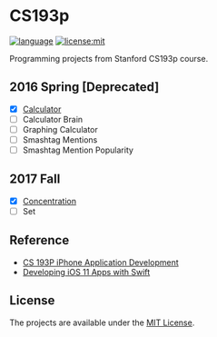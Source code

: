 # CS193p
[![language](https://img.shields.io/badge/language-swift-orange.svg)](https://github.com/rudeigerc/CS193p)
[![license:mit](https://img.shields.io/badge/license-mit-blue.svg)](https://opensource.org/licenses/MIT)

Programming projects from Stanford CS193p course.

## 2016 Spring [Deprecated]
- [x] [Calculator]
- [ ] Calculator Brain
- [ ] Graphing Calculator
- [ ] Smashtag Mentions
- [ ] Smashtag Mention Popularity

## 2017 Fall
- [x] [Concentration]
- [ ] Set

## Reference
- [CS 193P iPhone Application Development](https://web.stanford.edu/class/cs193p/cgi-bin/drupal/)
- [Developing iOS 11 Apps with Swift](https://itunes.apple.com/cn/course/developing-ios-11-apps-with-swift/id1309275316)

## License
The projects are available under the [MIT License](LICENSE).

[Calculator]: Calculator
[Concentration]: Concentration

